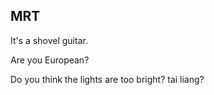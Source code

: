 ## MRT

It's a shovel guitar.

Are you European?

Do you think the lights are too bright? tai liang?
